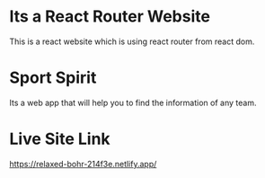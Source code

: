# Its a React Router Website
This is a react website which is using react router from react dom.

# Sport Spirit
Its a web app that will help you to find the information of any team.

# Live Site Link
https://relaxed-bohr-214f3e.netlify.app/
